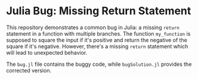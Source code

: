 # Julia Bug: Missing Return Statement
This repository demonstrates a common bug in Julia: a missing `return` statement in a function with multiple branches.  The function `my_function` is supposed to square the input if it's positive and return the negative of the square if it's negative. However, there's a missing `return` statement which will lead to unexpected behavior.

The `bug.jl` file contains the buggy code, while `bugSolution.jl` provides the corrected version.
